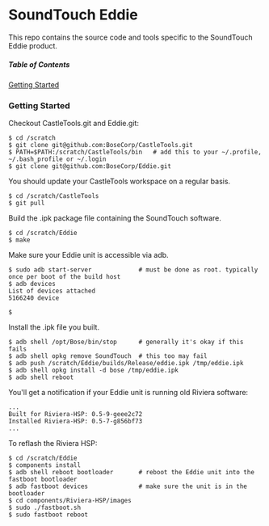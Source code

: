 SoundTouch Eddie
================

This repo contains the source code and tools specific to the SoundTouch Eddie product.

##### Table of Contents  
[Getting Started](#start)  

<a name="start"/>

### Getting Started

Checkout CastleTools.git and Eddie.git:
```shell session
$ cd /scratch
$ git clone git@github.com:BoseCorp/CastleTools.git
$ PATH=$PATH:/scratch/CastleTools/bin   # add this to your ~/.profile, ~/.bash_profile or ~/.login
$ git clone git@github.com:BoseCorp/Eddie.git
```

You should update your CastleTools workspace on a regular basis.
```shell session
$ cd /scratch/CastleTools
$ git pull
```

Build the .ipk package file containing the SoundTouch software.
```shell session
$ cd /scratch/Eddie
$ make
```

Make sure your Eddie unit is accessible via adb.
```shell session
$ sudo adb start-server             # must be done as root. typically once per boot of the build host
$ adb devices
List of devices attached
5166240	device

$
```

Install the .ipk file you built.
```shell session
$ adb shell /opt/Bose/bin/stop      # generally it's okay if this fails
$ adb shell opkg remove SoundTouch  # this too may fail
$ adb push /scratch/Eddie/builds/Release/eddie.ipk /tmp/eddie.ipk
$ adb shell opkg install -d bose /tmp/eddie.ipk
$ adb shell reboot
```

You'll get a notification if your Eddie unit is running old Riviera software:
```shell session
...
Built for Riviera-HSP: 0.5-9-geee2c72
Installed Riviera-HSP: 0.5-7-g856bf73
...
```

To reflash the Riviera HSP:
```shell session
$ cd /scratch/Eddie
$ components install
$ adb shell reboot bootloader       # reboot the Eddie unit into the fastboot bootloader
$ adb fastboot devices              # make sure the unit is in the bootloader
$ cd components/Riviera-HSP/images
$ sudo ./fastboot.sh
$ sudo fastboot reboot
```

